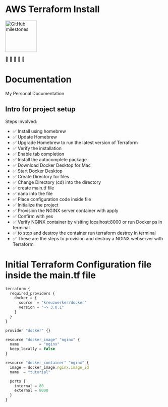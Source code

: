 # AWS Terraform Install

<div>
<img alt="GitHub milestones" src="https://img.shields.io/github/milestones/all/BenjaminBurton/aws-terraform-install?style=for-the-badge" width="100">
</div>

:wave: :wave: :wave: :wave: :wave:

# Documentation

My Personal Documentation 

## Intro for project setup

Steps Involved:

- ✅ Install using homebrew
- ✅ Update Homebrew
- ✅ Upgrade Homebrew to run the latest version of Terraform
- ✅ Verify the installation 
- ✅ Enable tab completion
- ✅ Install the autocomplete package 
- ✅ Download Docker Desktop for Mac
- ✅ Start Docker Desktop
- ✅ Create Directory for files
- ✅ Change Directory (cd) into the directory 
- ✅ create main.tf file 
- ✅ nano into the file 
- ✅ Place configuration code inside file
- ✅ Initialize the project 
- ✅ Provision the NGINX server container with apply
- ✅ Confirm with yes
- ✅ Verify NGINX container by visiting localhost:8000 or run Docker ps in terminal
- ✅ to stop and destroy the container run terraform destroy in terminal
- ✅ These are the steps to provision and destroy a NGINX webserver with Terraform


# Initial Terraform Configuration file inside the main.tf file

```js
terraform {
  required_providers {
    docker = {
      source  = "kreuzwerker/docker"
      version = "~> 3.0.1"
    }
  }
}

provider "docker" {}

resource "docker_image" "nginx" {
  name         = "nginx"
  keep_locally = false
}

resource "docker_container" "nginx" {
  image = docker_image.nginx.image_id
  name  = "tutorial"

  ports {
    internal = 80
    external = 8000
  }
}


```
